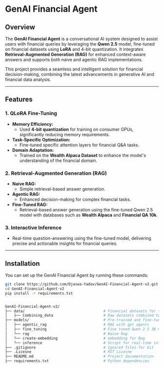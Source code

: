 # **GenAI Financial Agent**

## **Overview**

The **GenAI Financial Agent** is a conversational AI system designed to assist users with financial queries by leveraging the **Qwen 2.5** model, fine-tuned on financial datasets using **LoRA** and 4-bit quantization. It integrates **Retrieval-Augmented Generation (RAG)** for enhanced context-aware answers and supports both naive and agentic RAG implementations.

This project provides a seamless and intelligent solution for financial decision-making, combining the latest advancements in generative AI and financial data analysis.

---

## **Features**

### **1. QLoRA Fine-Tuning**
- **Memory Efficiency:**
  - Used **4-bit quantization** for training on consumer GPUs, significantly reducing memory requirements.
- **Task-Specific Optimization:**
  - Fine-tuned specific attention layers for financial Q&A tasks.
- **Domain Adaptation:**
  - Trained on the **Wealth Alpaca Dataset** to enhance the model's understanding of the financial domain.

### **2. Retrieval-Augmented Generation (RAG)**
- **Naive RAG:** 
  - Simple retrieval-based answer generation.
- **Agentic RAG:** 
  - Enhanced decision-making for complex financial tasks.
- **Fine-Tuned RAG:** 
  - Retrieval-based answer generation using the fine-tuned Qwen 2.5 model with databases such as **Wealth Alpaca** and **Financial QA 10k**.

### **3. Interactive Inference**
- Real-time question-answering using the fine-tuned model, delivering precise and actionable insights for financial queries.

---

## **Installation**

You can set up the GenAI Financial Agent by running these commands:

```bash
git clone https://github.com/Ojaswa-Yadav/GenAI-Financial-Agent-v2.git
cd GenAI-Financial-Agent-v2
pip install -r requirements.txt
```

```bash

GenAI-Financial-Agent-v2/
├── data/                                    # Financial datasets for training and inference
│   ├── Combining_data                       # Raw datasets combined together
├── models/                                  # Pre-trained and fine-tuned models
│   ├── agentic_rag                          # RAG with gpt agents
│   ├── fine_tuning                          # Fine tuned Qwen 2.5 3B model 
│   └── rag                                  # Naive Rag
│   └── create-embedding                     # embedding for Rag
│   └── inference                            # Script for real-time inference
├── .gitignore                               # Ignored files for Git
├── .Licesne                                 # MIT Licesne
├── README.md                                # Project documentation
├── requirements.txt                         # Python dependencies
